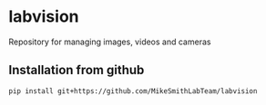# labvision
Repository for managing images, videos and cameras

## Installation from github
    pip install git+https://github.com/MikeSmithLabTeam/labvision
